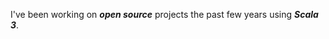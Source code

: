 <!--- top commit numnber: 12800 -->

I've been working on ***open source*** projects the past few years using ***Scala 3***.

<!---
The ranking algo has been refactored to favor **PRs** over **commits**.

Consequently my prior ranking of **S** is now a **B**. ***Shikata ga nai!***

![Stats](https://github-readme-stats.vercel.app/api?username=objektwerks&show_icons=true&hide_border=true)
-->
